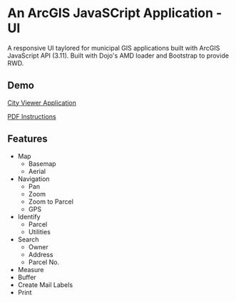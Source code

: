 An ArcGIS JavaSCript Application - UI
=====================================

A responsive UI taylored for municipal GIS applications built with ArcGIS JavaScript API (3.11).
Built with Dojo's AMD loader and Bootstrap to provide RWD.


Demo 
----

[City Viewer Application](http://gis.wirapids.org/CityViewerLite/)

[PDF Instructions](http://gis.wirapids.org/CityViewer-AMD/images/CityViewerManual.pdf) 

Features
--------
+ Map
    + Basemap
    + Aerial
+ Navigation
  + Pan
  + Zoom
  + Zoom to Parcel
  + GPS
+ Identify
  + Parcel
  + Utilities
+ Search
  + Owner
  + Address
  + Parcel No.
+ Measure
+ Buffer
+ Create Mail Labels
+ Print

